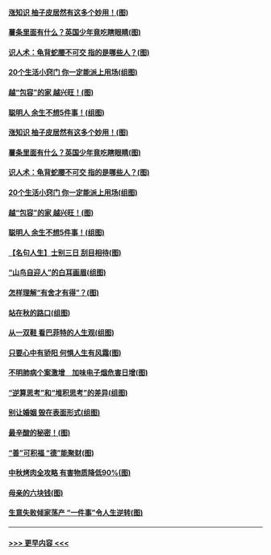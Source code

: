 #### [涨知识 柚子皮居然有这多个妙用！(图)](../pages/p8/907425.md?t=09170322) 
#### [薯条里面有什么？英国少年竟吃瞎眼睛(图)](../pages/p8/907381.md?t=09170322) 
#### [识人术：龟背蛇腰不可交 指的是哪些人？(图)](../pages/p8/907503.md?t=09170322) 
#### [20个生活小窍门 你一定能派上用场(组图)](../pages/p8/907510.md?t=09170322) 
#### [越“包容”的家 越兴旺！(图)](../pages/p8/907328.md?t=09170322) 
#### [聪明人 余生不想5件事！(组图)](../pages/p8/907364.md?t=09170322) 
#### [涨知识 柚子皮居然有这多个妙用！(图)](../pages/p8/907425.md?t=09170322) 
#### [薯条里面有什么？英国少年竟吃瞎眼睛(图)](../pages/p8/907381.md?t=09170322) 
#### [识人术：龟背蛇腰不可交 指的是哪些人？(图)](../pages/p8/907503.md?t=09170322) 
#### [20个生活小窍门 你一定能派上用场(组图)](../pages/p8/907510.md?t=09170322) 
#### [越“包容”的家 越兴旺！(图)](../pages/p8/907328.md?t=09170322) 
#### [聪明人 余生不想5件事！(组图)](../pages/p8/907364.md?t=09170322) 
#### [【名句人生】士别三日 刮目相待(图)](../pages/p8/906988.md?t=09170322) 
#### [“山鸟自迎人”的白耳画眉(组图)](../pages/p8/907332.md?t=09170322) 
#### [怎样理解“有舍才有得”？(图)](../pages/p8/906872.md?t=09170322) 
#### [站在秋的路口(组图)](../pages/p8/906914.md?t=09170322) 
#### [从一双鞋 看巴菲特的人生观(组图)](../pages/p8/907311.md?t=09170322) 
#### [只要心中有骄阳 何惧人生有风霜(图)](../pages/p8/907320.md?t=09170322) 
#### [不明肺病个案激增　加味电子烟危害日增(图)](../pages/p8/907307.md?t=09170322) 
#### [“逆算思考”和“堆积思考”的差异(组图)](../pages/p8/907229.md?t=09170322) 
#### [别让婚姻 毁在表面形式(组图)](../pages/p8/907118.md?t=09170322) 
#### [最辛酸的秘密！(图)](../pages/p8/906327.md?t=09170322) 
#### [“善”可积福 “德”能聚财(图)](../pages/p8/906906.md?t=09170322) 
#### [中秋烤肉全攻略 有害物质降低90%(图)](../pages/p8/907227.md?t=09170322) 
#### [母亲的六块钱(图)](../pages/p8/907107.md?t=09170322) 
#### [生意失败倾家荡产 “一件事”令人生逆转(图)](../pages/p8/907101.md?t=09170322) 

----
#### [ >>> 更早内容 <<< ](../indexes/p8-earlier.md)

